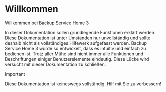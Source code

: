 # Willkommen
Willkommen bei Backup Service Home 3

In dieser Dokumentation sollen grundlegende Funktionen erklärt werden. Diese Dokumentation ist unter Umständen nur unvollständig und sollte deshalb nicht als vollständiges Hilfewerk aufgefasst werden. Backup Service Home 3 wurde so entwickelt, dass es intuitiv und einfach zu bedienen ist. Trotz aller Mühe sind nicht immer alle Funktionen und Beschriftungen einiger Benutzerelemente eindeutig. Diese Lücke wird versucht mit dieser Dokumentation zu schließen.

> [!IMPORTANT]
> Diese Dokumentation ist keineswegs vollständig. Hilf mit Sie zu verbessern!